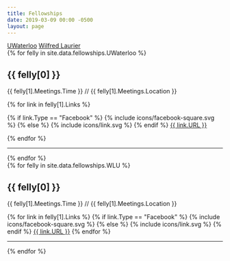 ```yaml
---
title: Fellowships
date: 2019-03-09 00:00 -0500
layout: page
---
```


<div class="tabber">
    <div class="tabber-tabbar">
        <a class="tabber-tab" data-active aria-controls="uwaterloo" href="#uwaterloo">UWaterloo</a>
        <a class="tabber-tab" aria-controls="wlu" href="#wlu">Wilfred Laurier</a>
    </div>
    <div class="tabber-tabs">
        <div class="tabber-section" id="uwaterloo">
            {% for felly in site.data.fellowships.UWaterloo %}
            <h2>{{ felly[0] }}</h2>
            <p>{{ felly[1].Meetings.Time }} <span class="slash-sep">//</span> {{ felly[1].Meetings.Location }}</p>
            {% for link in felly[1].Links %}
            <p>
            {% if link.Type == "Facebook" %}
                {% include icons/facebook-square.svg %}
            {% else %}
                {% include icons/link.svg %}
            {% endif %}
                <a class="raw" href="{{ link.URL }}" rel="noreferrer">{{ link.URL }}</a></p>
            {% endfor %}
            <hr>
            {% endfor %}
        </div>
        <div class="tabber-section" id="wlu">
            {% for felly in site.data.fellowships.WLU %}
            <h2>{{ felly[0] }}</h2>
            <p>{{ felly[1].Meetings.Time }} <span class="slash-sep">//</span> {{ felly[1].Meetings.Location }}</p>
            {% for link in felly[1].Links %}
            {% if link.Type == "Facebook" %}
                {% include icons/facebook-square.svg %}
            {% else %}
                {% include icons/link.svg %}
            {% endif %}
                <a class="raw" href="{{ link.URL }}" rel="noreferrer">{{ link.URL }}</a>
            {% endfor %}
            <hr>
            {% endfor %}
        </div>
    </div>
</div>
